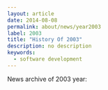 ```yaml
---
layout: article
date: 2014-08-08
permalink: about/news/year2003
label: 2003
title: "History Of 2003"
description: no description
keywords:
  - software development
---
```


News archive of 2003 year:
